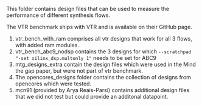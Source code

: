 This folder contains design files that can be used to measure the performance of different synthesis flows. 


The VTR benchmark ships with VTR and is available on their GitHub page. 


1. vtr_bench_with_ram comprises all vtr designs that work for all 3 flows, with added ram modules. 
2. vtr_bench_abc9_nodsp contains the 3 designs for which `--scratchpad "-set xilinx_dsp.multonly 1"` needs to be set for ABC9
3. mtg_designs_extra contain the design files which were used in the Mind the gap paper, but were not part of vtr benchmark. 
4. The opencores_designs folder contains the collection of designs from opencores which were tested. 
5. mcn91 (provided by Arya Reais-Parsi) contains additional design files that we did not test but could provide an additonal datapoint.  

